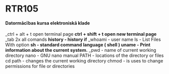 # RTR105
#### Datormācības kursa elektroniskā klade
_ctrl + alt + t open terminal page
**ctrl + shift + t open new terminal page**
_tab 2x  all comands
**history - history if**
_whoami - user name
ls - List Files With option
**sh - standard command language ( shell )
uname - Print information about the current system.**
_pwd - name of current working directory
nano - GNU nano manual
PATH - locations of the directory or files
cd path - changes the current working directory
chmod - is uses to change permissions for file or directories
